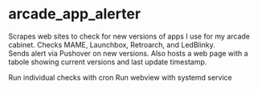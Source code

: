 # arcade_app_alerter

Scrapes web sites to check for new versions of apps I use for my arcade cabinet.
Checks MAME, Launchbox, Retroarch, and LedBlinky.  
Sends alert via Pushover on new versions.
Also hosts a web page with a tabole showing current versions and last update timestamp.

Run individual checks with cron
Run webview with systemd service
